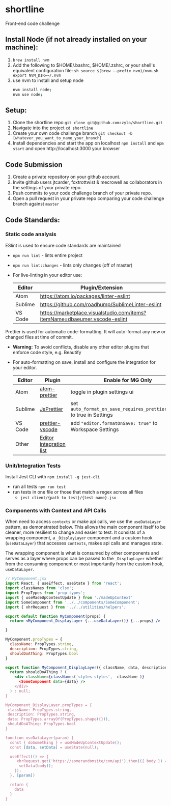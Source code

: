 # shortline

Front-end code challenge

## Install Node (if not already installed on your machine):

1.  `brew install nvm`
2.  Add the following to $HOME/.bashrc, $HOME/.zshrc, or your shell's
    equivalent configuration file:
    `sh source $(brew --prefix nvm)/nvm.sh export NVM_DIR=~/.nvm`
3.  use nvm to install and setup node
    ```sh
    nvm install node;
    nvm use node;
    ```

## Setup:

1.  Clone the shortline repo `git clone git@github.com:zylo/shortline.git`
2.  Navigate into the project `cd shortline`
3.  Create your own code challenge branch `git checkout -b [whatever_you_want_to_name_your_branch]`
4.  Install dependencies and start the app on localhost `npm install` and `npm start` and open http://localhost:3000 your browser

## Code Submission

1.  Create a private repository on your github account.
2.  Invite github users jtcarder, foxtrottwist & mecrowell as collaborators in the settings of your private repo.
3.  Push commits to your code challenge branch of your private repo.
4.  Open a pull request in your private repo comparing your code challenge branch against `master`

## Code Standards:

### Static code analysis

ESlint is used to ensure code standards are maintained

- `npm run lint` - lints entire project
- `npm run lint:changes` - lints only changes (off of master)
- For live-linting in your editor use:

  | Editor  | Plugin/Extension                                                           |
  | ------- | -------------------------------------------------------------------------- |
  | Atom    | https://atom.io/packages/linter-eslint                                     |
  | Sublime | https://github.com/roadhump/SublimeLinter-eslint                           |
  | VS Code | https://marketplace.visualstudio.com/items?itemName=dbaeumer.vscode-eslint |

Prettier is used for automatic code-formatting. It will auto-format any new or changed files at time of commit.

- **Warning:** To avoid conflicts, disable any other editor plugins that enforce code style, e.g. Beautify
- For auto-formatting on save, install and configure the integration for your editor.

  | Editor  | Plugin                                                                                        | Enable for MG Only                                                     |
  | ------- | --------------------------------------------------------------------------------------------- | ---------------------------------------------------------------------- |
  | Atom    | [atom-prettier](https://atom.io/packages/prettier-atom)                                       | toggle in plugin settings ui                                           |
  | Sublime | [JsPrettier](https://packagecontrol.io/packages/JsPrettier)                                   | set `auto_format_on_save_requires_prettier_config` to true in Settings |
  | VS Code | [prettier-vscode](https://marketplace.visualstudio.com/items?itemName=esbenp.prettier-vscode) | add `"editor.formatOnSave: true"` to Workspace Settings                |
  | Other   | [Editor integration list](https://prettier.io/docs/en/editors.html)                           |                                                                        |

### Unit/Integration Tests

Install Jest CLI with `npm install -g jest-cli`

- run all tests `npm run test`
- run tests in one file or those that match a regex across all files
  - `jest client/{path to test}/{test name}.jsx`

### Components with Context and API Calls

When need to access `contexts` or make api calls, we use the `useDataLayer` pattern, as demonstrated below. This allows the main component itself to be cleaner, more resilient to change and easier to test. It consists of a wrapping component, a `_DisplayLayer` component and a custom hook (`useDataLayer`) that accesses `contexts`, makes api calls and manages state.

The wrapping component is what is consumed by other components and serves as a layer where props can be passed to the `_DisplayLayer` whether from the consuming component or most importantly from the custom hook, `useDataLayer`.

```jsx
// MyComponent.jsx
import React, { useEffect, useState } from 'react';
import classNames from 'clsx';
import PropTypes from 'prop-types';
import { useMadeUpContextUpdate } from './madeUpContext'
import SomeComponent from '../../components/SomeComponent';
import { xhrRequest } from '../../utilities/helpers';

export default function MyComponent(props) {
  return <MyComponent_DisplayLayer {...useDataLayer()} {...props} />

}

MyComponent.propTypes = {
  className: PropTypes.string,
  description: PropTypes.string,
  shouldDoAThing: PropTypes.bool
}

export function MyComponent_DisplayLayer({ className, data, description } ) {
  return shouldDoAThing ? (
    <div className={classNames('styles-styles',  className )}
      <SomeComponent data={data} />
    </div>
  ) : null;
}

MyComponent_DisplayLayer.propTypes = {
 className: PropTypes.string,
 description: PropTypes.string,
 data: PropTypes.arrayOf(PropTypes.shape({})),
 shouldDoAThing: PropTypes.bool
}

function useDataLayer(param) {
  const { doSomething } = useMadeUpContextUpdate();
  const [data, setData] = useState(null);

  useEffect(() => {
     xhrRequest.get('https://somerandomsite/com/api').then(({ body }) => {
      setData(body));
    });
  }, [param])

  return {
    data
  }
}
```
